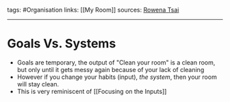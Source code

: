 tags: #Organisation 
links: [[My Room]]
sources: [Rowena Tsai](https://www.youtube.com/watch?v=WK-sZjuXA6A)

---
# Goals Vs. Systems
+ Goals are temporary, the output of "Clean your room" is a clean room, but only until it gets messy again because of your lack of cleaning
+ However if you change your habits (input), *the system*, then your room will stay clean.
+ This is very reminiscent of [[Focusing on the Inputs]]